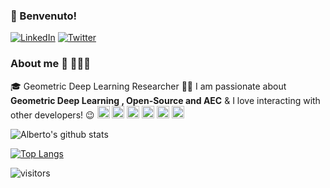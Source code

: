 ###  👋 Benvenuto!

<p> <a href="https://www.linkedin.com/in/albertotono3/" target="_blank"><img alt="LinkedIn" src="https://img.shields.io/badge/linkedin-%230077B5.svg?&style=for-the-badge&logo=linkedin&logoColor=white" /></a> <a href="https://twitter.com/albertotono3?lang=en" target="_blank"><img alt="Twitter" src="https://img.shields.io/badge/twitter-%231DA1F2.svg?&style=for-the-badge&logo=twitter&logoColor=white" /></a>
</p>

### About me :rocket:  👨🏼‍💻 
:mortar_board:  Geometric Deep Learning Researcher
:man_technologist: I am passionate about **Geometric Deep Learning , Open-Source and AEC** & I love interacting with other developers! :wink: <img height="20" src="https://cdn.jsdelivr.net/npm/simple-icons@v3/icons/python.svg" /> <img height="20" src="https://cdn.jsdelivr.net/npm/simple-icons@v3/icons/node-dot-js.svg" /> <img height="20" src="https://cdn.jsdelivr.net/npm/simple-icons@v3/icons/pytorch.svg" /> <img height="20" src="https://cdn.jsdelivr.net/npm/simple-icons@v3/icons/vim.svg" /> <img height="20" src="https://cdn.jsdelivr.net/npm/simple-icons@v3/icons/apple.svg" /> <img height="20" src="https://cdn.jsdelivr.net/npm/simple-icons@v3/icons/linux.svg" />


![Alberto's github stats](https://github-readme-stats.vercel.app/api?username=albertotono&show_icons=true&theme=vue-dark)

[![Top Langs](https://github-readme-stats.vercel.app/api/top-langs/?username=albertotono&layout=compact&theme=vue-dark)](https://github.com/albertotono/github-readme-stats)

![visitors](https://visitor-badge.glitch.me/badge?page_id=albertotono.count_visitors)
